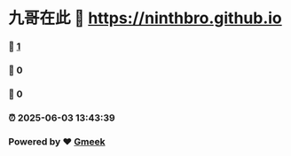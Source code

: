 # 九哥在此 :link: https://ninthbro.github.io 
### :page_facing_up: [1](https://ninthbro.github.io/tag.html) 
### :speech_balloon: 0 
### :hibiscus: 0 
### :alarm_clock: 2025-06-03 13:43:39 
### Powered by :heart: [Gmeek](https://github.com/Meekdai/Gmeek)
